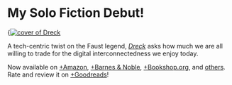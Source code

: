 # My Solo Fiction Debut!

{[![cover of Dreck](covers/dreck)](/dreck)

A tech-centric twist on the Faust legend, [*Dreck*](/dreck) asks how much we are all willing to trade for the digital interconnectedness we enjoy today.

Now available on [+Amazon](https://www.amazon.com/dp/B0C7T7V5HV), [+Barnes & Noble](https://www.barnesandnoble.com/w/dreck-cliff-jones-jr/1143655642), [+Bookshop.org](https://bookshop.org/p/books/dreck-jr-cliff-jones/20168839), and [others](/dreck#buy-the-book-section). Rate and review it on [+Goodreads](https://www.goodreads.com/book/show/177804435-dreck)!
